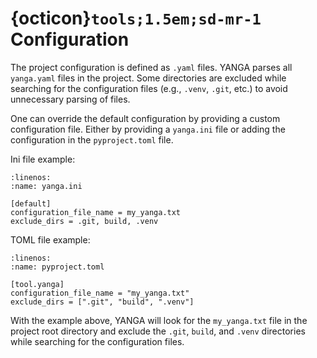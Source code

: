 # {octicon}`tools;1.5em;sd-mr-1` Configuration

The project configuration is defined as `.yaml` files.
YANGA parses all `yanga.yaml` files in the project.
Some directories are excluded while searching for the configuration files (e.g., `.venv`, `.git`, etc.) to avoid unnecessary parsing of files.

One can override the default configuration by providing a custom configuration file. Either by providing a `yanga.ini` file or adding the configuration in the `pyproject.toml` file.

Ini file example:

```{code-block} ini
:linenos:
:name: yanga.ini

[default]
configuration_file_name = my_yanga.txt
exclude_dirs = .git, build, .venv
```

TOML file example:

```{code-block} toml
:linenos:
:name: pyproject.toml

[tool.yanga]
configuration_file_name = "my_yanga.txt"
exclude_dirs = [".git", "build", ".venv"]
```

With the example above, YANGA will look for the `my_yanga.txt` file in the project root directory and exclude the `.git`, `build`, and `.venv` directories while searching for the configuration files.
